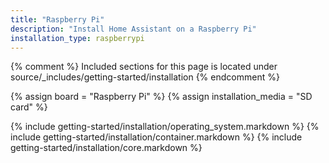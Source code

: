 ```yaml
---
title: "Raspberry Pi"
description: "Install Home Assistant on a Raspberry Pi"
installation_type: raspberrypi
---
```

{% comment %}
Included sections for this page is located under source/_includes/getting-started/installation
{% endcomment %}

{% assign board = "Raspberry Pi" %}
{% assign installation_media = "SD card" %}

{% include getting-started/installation/operating_system.markdown %}
{% include getting-started/installation/container.markdown %}
{% include getting-started/installation/core.markdown %}
